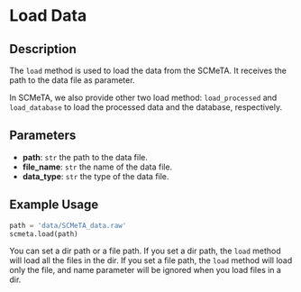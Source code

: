 # Load Data

## Description

The `load` method is used to load the data from the SCMeTA. It receives the path to the data file as parameter.

In SCMeTA, we also provide other two load method: `load_processed` and `load_database` to load the processed data and the database, respectively.


## Parameters

- **path**: `str` the path to the data file.
- **file_name**: `str` the name of the data file.
- **data_type**: `str` the type of the data file.


## Example Usage

```python
path = 'data/SCMeTA_data.raw'
scmeta.load(path)
```

You can set a dir path or a file path. If you set a dir path, the `load` method will load all the files in the dir. If you set a file path, the `load` method will load only the file, and name parameter will be ignored when you load files in a dir.